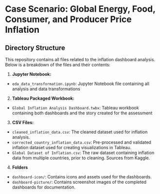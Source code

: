 # Case Scenario: Global Energy, Food, Consumer, and Producer Price Inflation

## Directory Structure
This repository contains all files related to the inflation dashboard analysis. Below is a breakdown of the files and their contents:

1. **Jupyter Notebook:**
- `eda_data_transformation.ipynb`: Jupyter Notebook file containing all analysis and data transformations

2. **Tableau Packaged Workbook:**
- `Global Inflation Analysis Dashboard.twbx`: Tableau workbook containing both dashboards and the story created for the assessment 

3. **CSV Files:**
- `cleaned_inflation_data.csv`: The cleaned dataset used for inflation analysis. 
- `corrected_country_inflation_data.csv`: Pre-processed and validated inflation dataset used for creating visualizations in Tableau.
- `Global Dataset of Inflation.csv`: The raw dataset containing inflation data from multiple countries, prior to cleaning. Sources from Kaggle.

4. **Folders**
- `dashboard-icon/`: Contains icons and assets used for the dashboards.
- `dashboard-picture/`: Contains screenshot images of the completed dashboards for documentation.